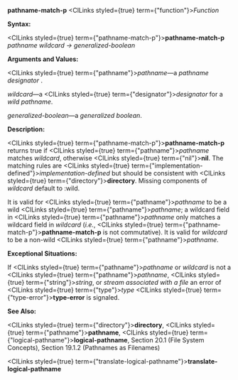 **pathname-match-p** <ClLinks styled={true} term={"function"}><i>Function</i></ClLinks> 



**Syntax:** 



<ClLinks styled={true} term={"pathname-match-p"}><b>pathname-match-p</b></ClLinks> *pathname wildcard → generalized-boolean* 



**Arguments and Values:** 



<ClLinks styled={true} term={"pathname"}><i>pathname</i></ClLinks>—a *pathname designator* . 



*wildcard*—a <ClLinks styled={true} term={"designator"}><i>designator</i></ClLinks> for a *wild pathname*. 



*generalized-boolean*—a *generalized boolean*. 



**Description:** 



<ClLinks styled={true} term={"pathname-match-p"}><b>pathname-match-p</b></ClLinks> returns true if <ClLinks styled={true} term={"pathname"}><i>pathname</i></ClLinks> matches *wildcard*, otherwise <ClLinks styled={true} term={"nil"}><b>nil</b></ClLinks>. The matching rules are <ClLinks styled={true} term={"implementation-defined"}><i>implementation-defined</i></ClLinks> but should be consistent with <ClLinks styled={true} term={"directory"}><b>directory</b></ClLinks>. Missing components of *wildcard* default to :wild. 



It is valid for <ClLinks styled={true} term={"pathname"}><i>pathname</i></ClLinks> to be a wild <ClLinks styled={true} term={"pathname"}><i>pathname</i></ClLinks>; a wildcard field in <ClLinks styled={true} term={"pathname"}><i>pathname</i></ClLinks> only matches a wildcard field in *wildcard* (*i.e.*, <ClLinks styled={true} term={"pathname-match-p"}><b>pathname-match-p</b></ClLinks> is not commutative). It is valid for *wildcard* to be a non-wild <ClLinks styled={true} term={"pathname"}><i>pathname</i></ClLinks>. 



**Exceptional Situations:** 



If <ClLinks styled={true} term={"pathname"}><i>pathname</i></ClLinks> or *wildcard* is not a <ClLinks styled={true} term={"pathname"}><i>pathname</i></ClLinks>, <ClLinks styled={true} term={"string"}><i>string</i></ClLinks>, or *stream associated with a file* an error of <ClLinks styled={true} term={"type"}><i>type</i></ClLinks> <ClLinks styled={true} term={"type-error"}><b>type-error</b></ClLinks> is signaled. 



**See Also:** 



<ClLinks styled={true} term={"directory"}><b>directory</b></ClLinks>, <ClLinks styled={true} term={"pathname"}><b>pathname</b></ClLinks>, <ClLinks styled={true} term={"logical-pathname"}><b>logical-pathname</b></ClLinks>, Section 20.1 (File System Concepts), Section 19.1.2 (Pathnames as Filenames) 







 



 



<ClLinks styled={true} term={"translate-logical-pathname"}><b>translate-logical-pathname</b></ClLinks> 



